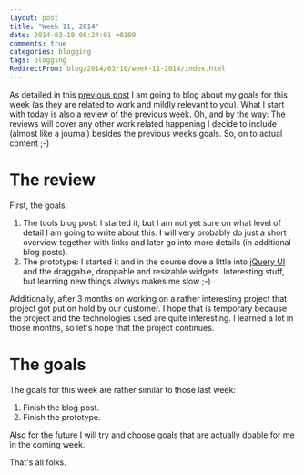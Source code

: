 ```yaml
---
layout: post
title: "Week 11, 2014"
date: 2014-03-10 06:24:01 +0100
comments: true
categories: blogging
tags: blogging
RedirectFrom: blog/2014/03/10/week-11-2014/index.html
---
```


As detailed in this [previous post](/blog/2014/03/03/week-10-2014) I am going to blog about my goals for this week (as they are related to work and mildly relevant to you). What I start with today is also a review of the previous week. Oh, and by the way: The reviews will cover any other work related happening I decide to include (almost like a journal) besides the previous weeks goals. So, on to actual content ;-)

# The review

First, the goals:

1.  The tools blog post: I started it, but I am not yet sure on what level of detail I am going to write about this. I will very probably do just a short overview together with links and later go into more details (in additional blog posts).
2.  The prototype: I started it and in the course dove a little into [jQuery UI](https://jqueryui.com/) and the draggable, droppable and resizable widgets. Interesting stuff, but learning new things always makes me slow ;-)

Additionally, after 3 months on working on a rather interesting project that project got put on hold by our customer. I hope that is temporary because the project and the technologies used are quite interesting. I learned a lot in those months, so let's hope that the project continues.

# The goals

The goals for this week are rather similar to those last week:

1.  Finish the blog post.
2.  Finish the prototype.

Also for the future I will try and choose goals that are actually doable for me in the coming week.

That's all folks.
